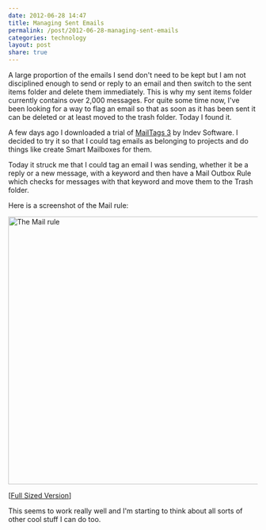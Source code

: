 ```yaml
---
date: 2012-06-28 14:47
title: Managing Sent Emails
permalink: /post/2012-06-28-managing-sent-emails
categories: technology
layout: post
share: true
---
```


A large proportion of the emails I send don't need to be kept but I am not disciplined enough to send or reply to an email and then switch to the sent items folder and delete them immediately. This is why my sent items folder currently contains over 2,000 messages. For quite some time now, I've been looking for a way to flag an email so that as soon as it has been sent it can be deleted or at least moved to the trash folder. Today I found it.

A few days ago I downloaded a trial of [MailTags 3](http://www.indev.ca/MailTags.html) by Indev Software. I decided to try it so that I could tag emails as belonging to projects and do things like create Smart Mailboxes for them.

Today it struck me that I could tag an email I was sending, whether it be a reply or a new message, with a keyword and then have a Mail Outbox Rule which checks for messages with that keyword and move them to the Trash folder.

Here is a screenshot of the Mail rule:

<img src="https://www.swwritings.com/images/2012-06-28-managing-sent-emails.png" alt="The Mail rule" width="540" />

[<a href="https://www.swwritings.com/images/2012-06-28-managing-sent-emails.png" target="_blank">Full Sized Version</a>]

This seems to work really well and I'm starting to think about all sorts of other cool stuff I can do too.
